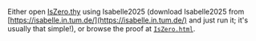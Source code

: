 Either open [IsZero.thy](./IsZero.thy) using Isabelle2025 (download Isabelle2025 from [https://isabelle.in.tum.de/](https://isabelle.in.tum.de/) and just run it; it's usually that simple!), or browse the proof at [`IsZero.html`](https://htmlpreview.github.io/?https://raw.githubusercontent.com/nano-o/circom/master/browser_info/Unsorted/circom/IsZero.html).
